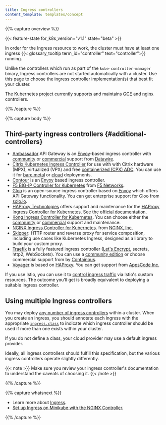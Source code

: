 ```yaml
---
title: Ingress controllers
content_template: templates/concept
---
```


{{% capture overview %}}

{{< feature-state for_k8s_version="v1.1" state="beta" >}}

In order for the Ingress resource to work, the cluster must have at least
one ingress {{< glossary_tooltip term_id="controller" text="controller">}} running.

Unlike the controllers which run as part of the `kube-controller-manager` binary, Ingress controllers
are not started automatically with a cluster. Use this page to choose the ingress controller implementation(s)
that best fit your cluster.

The Kubernetes project currently supports and maintains [GCE](https://git.k8s.io/ingress-gce/README.md) and
  [nginx](https://git.k8s.io/ingress-nginx/README.md) controllers.

{{% /capture %}}

{{% capture body %}}

## Third-party ingress controllers {#additional-controllers}

* [Ambassador](https://www.getambassador.io/) API Gateway is an [Envoy](https://www.envoyproxy.io)-based ingress
  controller with [community](https://www.getambassador.io/docs) or
  [commercial](https://www.getambassador.io/pro/) support from [Datawire](https://www.datawire.io/).
* [Citrix Kubernetes Ingress Controller](https://github.com/citrix/citrix-k8s-ingress-controller) for use with with Citrix hardware (MPX), virtualized (VPX) and free [containerized (CPX) ADC](https://www.citrix.com/products/citrix-adc/cpx-express.html). You can use it for [bare metal](https://github.com/citrix/citrix-k8s-ingress-controller/tree/master/deployment/baremetal) or [cloud](https://github.com/citrix/citrix-k8s-ingress-controller/tree/master/deployment) deployments.
* [Contour](https://github.com/heptio/contour) is an [Envoy](https://www.envoyproxy.io) based ingress controller.
* [F5 BIG-IP Controller for Kubernetes](http://clouddocs.f5.com/products/connectors/k8s-bigip-ctlr/latest) from
  [F5 Networks](https://f5.com/).
* [Gloo](https://gloo.solo.io) is an open-source ingress controller based on [Envoy](https://www.envoyproxy.io) which offers API Gateway functionality. You can get enterprise support for Gloo from [solo.io](https://www.solo.io).
* [HAProxy Technologies](https://www.haproxy.com/) offers support and maintenance for
  the [HAProxy Ingress Controller for
Kubernetes](https://github.com/haproxytech/kubernetes-ingress).
  See the [official documentation](https://www.haproxy.com/documentation/hapee/1-9r1/traffic-management/kubernetes-ingress-controller/).
* [Kong Ingress Controller for Kubernetes](https://github.com/Kong/kubernetes-ingress-controller). You can choose
  either the [community](https://discuss.konghq.com/c/kubernetes) or
  [commercial](https://konghq.com/kong-enterprise/) support and maintenance.
* [NGINX Ingress Controller for Kubernetes](https://www.nginx.com/products/nginx/kubernetes-ingress-controller).
  from [NGINX, Inc.](https://www.nginx.com/)
* [Skipper](https://opensource.zalando.com/skipper/kubernetes/ingress-controller/): HTTP router and reverse proxy for service composition, including use cases like Kubernetes Ingress, designed as a library to build your custom proxy.
* [Traefik](https://traefik.io/) is a fully featured ingress controller
  ([Let's Encrypt](https://letsencrypt.org), secrets, http2, WebSockets). You can use a [community edition](https://traefik.io/#community) or choose commercial support from by [Containous](https://containo.us/services).
* [Voyager](https://appscode.com/products/voyager/) is based on [HAProxy](http://www.haproxy.org/). You can get support from [AppsCode Inc.](https://appscode.com)

If you use Istio, you can use it to [control ingress traffic](https://istio.io/docs/tasks/traffic-management/ingress/) via Istio's custom resources.
The outcome you'll get is broadly equivalent to deploying a suitable Ingress controller.

## Using multiple Ingress controllers

You may deploy [any number of ingress controllers](https://git.k8s.io/ingress-nginx/docs/user-guide/multiple-ingress.md#multiple-ingress-controllers)
within a cluster. When you create an ingress, you should annotate each ingress with the appropriate
[`ingress.class`](https://git.k8s.io/ingress-gce/docs/faq/README.md#how-do-i-run-multiple-ingress-controllers-in-the-same-cluster)
to indicate which ingress controller should be used if more than one exists within your cluster.

If you do not define a class, your cloud provider may use a default ingress provider.

Ideally, all ingress controllers should fulfill this specification, but the various ingress
controllers operate slightly differently.

{{< note >}}
Make sure you review your ingress controller's documentation to understand the caveats of choosing it.
{{< /note >}}

{{% /capture %}}

{{% capture whatsnext %}}

* Learn more about [Ingress](/docs/concepts/services-networking/ingress/).
* [Set up Ingress on Minikube with the NGINX Controller](/docs/tasks/access-application-cluster/ingress-minikube).

{{% /capture %}}
